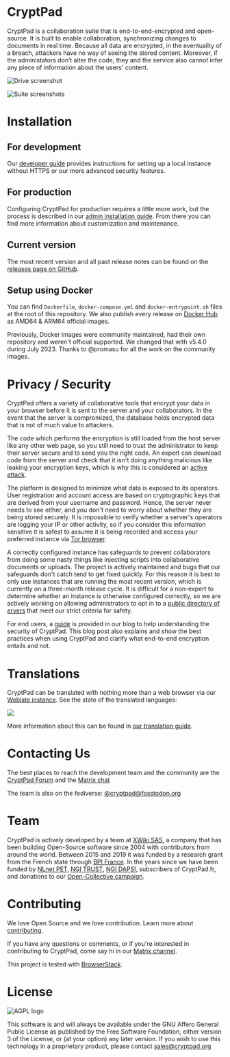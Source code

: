 <!--
SPDX-FileCopyrightText: 2023 XWiki CryptPad Team <contact@cryptpad.org> and contributors

SPDX-License-Identifier: AGPL-3.0-or-later
-->

# CryptPad

CryptPad is a collaboration suite that is end-to-end-encrypted and open-source. It is built to enable collaboration, synchronizing changes to documents in real time. Because all data are encrypted, in the eventuality of a breach, attackers have no way of seeing the stored content. Moreover, if the administators don’t alter the code, they and the service also cannot infer any piece of information about the users' content.

![Drive screenshot](screenshot.png "preview of the CryptDrive")

![Suite screenshots](screenshot-suite.png "all CyptPad applications: Document, Sheet, Presentation, Form, Kanban, Code, Rich Text, Whiteboard")

# Installation

## For development

Our [developer guide](https://docs.cryptpad.org/en/dev_guide/setup.html) provides instructions for setting up a local instance without HTTPS or our more advanced security features.

## For production

Configuring CryptPad for production requires a little more work, but the process is described in our [admin installation guide](https://docs.cryptpad.org/en/admin_guide/installation.html). From there you can find more information about customization and maintenance.

## Current version

The most recent version and all past release notes can be found on the [releases page on GitHub](https://github.com/cryptpad/cryptpad/releases/).

## Setup using Docker

You can find `Dockerfile`, `docker-compose.yml` and `docker-entrypoint.sh` files at the root of this repository. We also publish every release on [Docker Hub](https://hub.docker.com/r/cryptpad/cryptpad) as AMD64 & ARM64 official images. 

Previously, Docker images were community maintained, had their own repository and weren't official supported. We changed that with v5.4.0 during July 2023. Thanks to @promasu for all the work on the community images.

# Privacy / Security

CryptPad offers a variety of collaborative tools that encrypt your data in your browser
before it is sent to the server and your collaborators. In the event that the server is
compromized, the database holds encrypted data that is not of much value to attackers.

The code which performs the encryption is still loaded from the host server like any
other web page, so you still need to trust the administrator to keep their server secure
and to send you the right code. An expert can download code from the server and check
that it isn't doing anything malicious like leaking your encryption keys, which is why
this is considered an [active attack].

The platform is designed to minimize what data is exposed to its operators. User
registration and account access are based on cryptographic keys that are derived from your
username and password. Hence, the server never needs to see either, and you don't need to
worry about whether they are being stored securely. It is impossible to verify whether a
server's operators are logging your IP or other activity, so if you consider this
information sensitive it is safest to assume it is being recorded and access your
preferred instance via [Tor browser].

A correctly configured instance has safeguards to prevent collaborators from doing some
nasty things like injecting scripts into collaborative documents or uploads. The project
is actively maintained and bugs that our safeguards don't catch tend to get fixed quickly.
For this reason it is best to only use instances that are running the most recent version,
which is currently on a three-month release cycle. It is difficult for a non-expert to
determine whether an instance is otherwise configured correctly, so we are actively
working on allowing administrators to opt in to a [public directory of
ervers](https://cryptpad.org/instances/) that
meet our strict criteria for safety.

For end users, a [guide](https://blog.cryptpad.org/2024/03/14/Most-Secure-CryptPad-Usage/)
is provided in our blog to help understanding the security of CryptPad. This blog post
also explains and show the best practices when using CryptPad and clarify what end-to-end
encryption entails and not.

# Translations

CryptPad can be translated with nothing more than a web browser via our
[Weblate instance](https://weblate.cryptpad.org/projects/cryptpad/app/). See the state of the translated languages:

![](https://weblate.cryptpad.org/widgets/cryptpad/-/app/multi-auto.svg)

More information about this can be found in [our translation guide](/customize.dist/translations/README.md).

# Contacting Us

The best places to reach the development team and the community are the [CryptPad Forum](https://forum.cryptpad.org) and the [Matrix chat](https://matrix.to/#/#cryptpad:matrix.xwiki.com)

The team is also on the fediverse: [@cryptpad@fosstodon.org](https://fosstodon.org/@cryptpad)

# Team

CryptPad is actively developed by a team at [XWiki SAS](https://www.xwiki.com), a company that has been building Open-Source software since 2004 with contributors from around the world. Between 2015 and 2019 it was funded by a research grant from the French state through [BPI France](https://www.bpifrance.fr/). In the years since we have been funded by [NLnet PET](https://nlnet.nl/PET/), [NGI TRUST](https://www.ngi.eu/ngi-projects/ngi-trust/), [NGI DAPSI](https://dapsi.ngi.eu/), subscribers of CryptPad.fr, and donations to our [Open-Collective campaign](https://opencollective.com/cryptpad).

# Contributing

We love Open Source and we love contribution. Learn more about [contributing](https://docs.cryptpad.org/en/how_to_contribute.html).

If you have any questions or comments, or if you're interested in contributing to CryptPad, come say hi in our [Matrix channel](https://app.element.io/#/room/#cryptpad:matrix.xwiki.com).

This project is tested with [BrowserStack](https://www.browserstack.com/).

# License

![AGPL logo](https://www.gnu.org/graphics/agplv3-155x51.png "GNU Affero General Public License")

This software is and will always be available under the GNU Affero General Public License as
published by the Free Software Foundation, either version 3 of the License, or (at your option)
any later version. If you wish to use this technology in a proprietary product, please contact
sales@cryptpad.org

[Tor browser]: https://www.torproject.org/download/
[active attack]: https://en.wikipedia.org/wiki/Attack_(computing)#Types_of_attack


